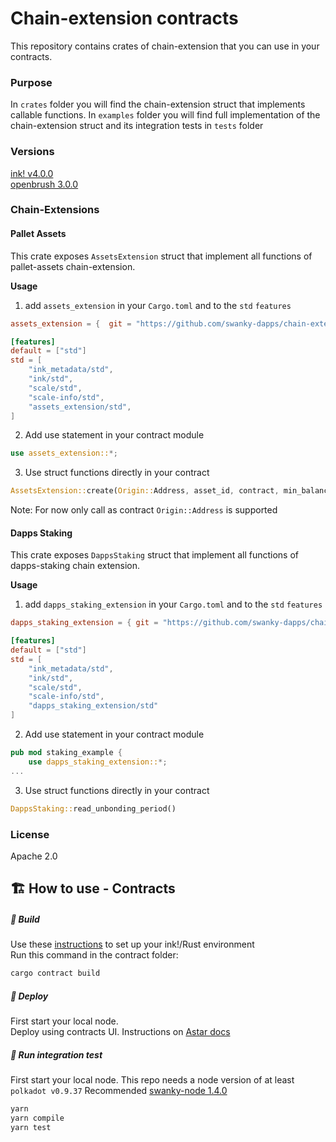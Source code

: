 # Chain-extension contracts
This repository contains crates of chain-extension that you can use in your contracts.

### Purpose
In `crates` folder you will find the chain-extension struct that implements callable functions.
In `examples` folder you will find full implementation of the chain-extension struct and its integration tests in `tests` folder

### Versions
[ink! v4.0.0](https://github.com/paritytech/ink/tree/v4.0.0)   
[openbrush 3.0.0 ](https://github.com/727-Ventures/openbrush-contracts/tree/3.0.0)

### Chain-Extensions

#### Pallet Assets
This crate exposes `AssetsExtension` struct that implement all functions of pallet-assets chain-extension.    

**Usage**
1. add `assets_extension` in your `Cargo.toml` and to the `std` `features`
```toml
assets_extension = {  git = "https://github.com/swanky-dapps/chain-extension-contracts", default-features = false }

[features]
default = ["std"]
std = [
    "ink_metadata/std",
    "ink/std",
    "scale/std",
    "scale-info/std",
    "assets_extension/std",
]
```

2. Add use statement in your contract module
```rust
use assets_extension::*;

```

3. Use struct functions directly in your contract
```rust
AssetsExtension::create(Origin::Address, asset_id, contract, min_balance)
```

Note: For now only call as contract `Origin::Address` is supported

#### Dapps Staking
This crate exposes `DappsStaking` struct that implement all functions of dapps-staking chain extension.     

**Usage**
1. add `dapps_staking_extension` in your `Cargo.toml` and to the `std` `features`
```toml
dapps_staking_extension = { git = "https://github.com/swanky-dapps/chain-extension-contracts", default-features = false }

[features]
default = ["std"]
std = [
    "ink_metadata/std",
    "ink/std",
    "scale/std",
    "scale-info/std",
    "dapps_staking_extension/std"
]
```

2. Add use statement in your contract module
```rust
pub mod staking_example {
    use dapps_staking_extension::*;
...
```

3. Use struct functions directly in your contract
```rust
DappsStaking::read_unbonding_period()
```

### License
Apache 2.0

## 🏗️ How to use - Contracts
##### 💫 Build
Use these [instructions](https://use.ink/getting-started/setup) to set up your ink!/Rust environment    
Run this command in the contract folder:

```sh
cargo contract build
```

##### 💫 Deploy
First start your local node.  
Deploy using contracts UI. Instructions on [Astar docs](https://docs.astar.network/docs/wasm/sc-dev/polkadotjs-ui)

##### 💫 Run integration test
First start your local node. 
This repo needs a node version of at least `polkadot v0.9.37`
Recommended [swanky-node 1.4.0](https://github.com/AstarNetwork/swanky-node/releases/tag/v1.4.0)

```sh
yarn
yarn compile
yarn test
```